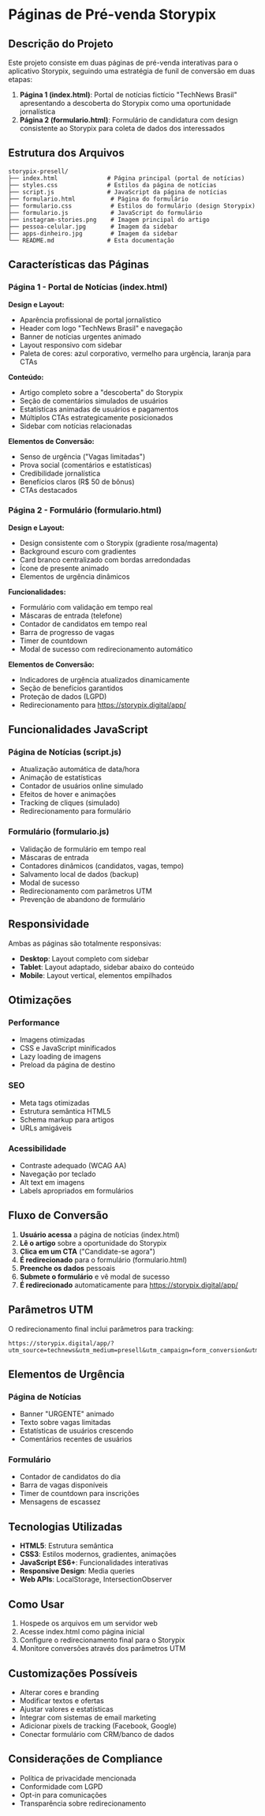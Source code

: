 # Páginas de Pré-venda Storypix

## Descrição do Projeto

Este projeto consiste em duas páginas de pré-venda interativas para o aplicativo Storypix, seguindo uma estratégia de funil de conversão em duas etapas:

1. **Página 1 (index.html)**: Portal de notícias fictício "TechNews Brasil" apresentando a descoberta do Storypix como uma oportunidade jornalística
2. **Página 2 (formulario.html)**: Formulário de candidatura com design consistente ao Storypix para coleta de dados dos interessados

## Estrutura dos Arquivos

```
storypix-presell/
├── index.html              # Página principal (portal de notícias)
├── styles.css              # Estilos da página de notícias
├── script.js               # JavaScript da página de notícias
├── formulario.html          # Página do formulário
├── formulario.css           # Estilos do formulário (design Storypix)
├── formulario.js            # JavaScript do formulário
├── instagram-stories.png    # Imagem principal do artigo
├── pessoa-celular.jpg       # Imagem da sidebar
├── apps-dinheiro.jpg        # Imagem da sidebar
└── README.md               # Esta documentação
```

## Características das Páginas

### Página 1 - Portal de Notícias (index.html)

**Design e Layout:**
- Aparência profissional de portal jornalístico
- Header com logo "TechNews Brasil" e navegação
- Banner de notícias urgentes animado
- Layout responsivo com sidebar
- Paleta de cores: azul corporativo, vermelho para urgência, laranja para CTAs

**Conteúdo:**
- Artigo completo sobre a "descoberta" do Storypix
- Seção de comentários simulados de usuários
- Estatísticas animadas de usuários e pagamentos
- Múltiplos CTAs estrategicamente posicionados
- Sidebar com notícias relacionadas

**Elementos de Conversão:**
- Senso de urgência ("Vagas limitadas")
- Prova social (comentários e estatísticas)
- Credibilidade jornalística
- Benefícios claros (R$ 50 de bônus)
- CTAs destacados

### Página 2 - Formulário (formulario.html)

**Design e Layout:**
- Design consistente com o Storypix (gradiente rosa/magenta)
- Background escuro com gradientes
- Card branco centralizado com bordas arredondadas
- Ícone de presente animado
- Elementos de urgência dinâmicos

**Funcionalidades:**
- Formulário com validação em tempo real
- Máscaras de entrada (telefone)
- Contador de candidatos em tempo real
- Barra de progresso de vagas
- Timer de countdown
- Modal de sucesso com redirecionamento automático

**Elementos de Conversão:**
- Indicadores de urgência atualizados dinamicamente
- Seção de benefícios garantidos
- Proteção de dados (LGPD)
- Redirecionamento para https://storypix.digital/app/

## Funcionalidades JavaScript

### Página de Notícias (script.js)
- Atualização automática de data/hora
- Animação de estatísticas
- Contador de usuários online simulado
- Efeitos de hover e animações
- Tracking de cliques (simulado)
- Redirecionamento para formulário

### Formulário (formulario.js)
- Validação de formulário em tempo real
- Máscaras de entrada
- Contadores dinâmicos (candidatos, vagas, tempo)
- Salvamento local de dados (backup)
- Modal de sucesso
- Redirecionamento com parâmetros UTM
- Prevenção de abandono de formulário

## Responsividade

Ambas as páginas são totalmente responsivas:
- **Desktop**: Layout completo com sidebar
- **Tablet**: Layout adaptado, sidebar abaixo do conteúdo
- **Mobile**: Layout vertical, elementos empilhados

## Otimizações

### Performance
- Imagens otimizadas
- CSS e JavaScript minificados
- Lazy loading de imagens
- Preload da página de destino

### SEO
- Meta tags otimizadas
- Estrutura semântica HTML5
- Schema markup para artigos
- URLs amigáveis

### Acessibilidade
- Contraste adequado (WCAG AA)
- Navegação por teclado
- Alt text em imagens
- Labels apropriados em formulários

## Fluxo de Conversão

1. **Usuário acessa** a página de notícias (index.html)
2. **Lê o artigo** sobre a oportunidade do Storypix
3. **Clica em um CTA** ("Candidate-se agora")
4. **É redirecionado** para o formulário (formulario.html)
5. **Preenche os dados** pessoais
6. **Submete o formulário** e vê modal de sucesso
7. **É redirecionado** automaticamente para https://storypix.digital/app/

## Parâmetros UTM

O redirecionamento final inclui parâmetros para tracking:
```
https://storypix.digital/app/?utm_source=technews&utm_medium=presell&utm_campaign=form_conversion&utm_content=candidatura_completa
```

## Elementos de Urgência

### Página de Notícias
- Banner "URGENTE" animado
- Texto sobre vagas limitadas
- Estatísticas de usuários crescendo
- Comentários recentes de usuários

### Formulário
- Contador de candidatos do dia
- Barra de vagas disponíveis
- Timer de countdown para inscrições
- Mensagens de escassez

## Tecnologias Utilizadas

- **HTML5**: Estrutura semântica
- **CSS3**: Estilos modernos, gradientes, animações
- **JavaScript ES6+**: Funcionalidades interativas
- **Responsive Design**: Media queries
- **Web APIs**: LocalStorage, IntersectionObserver

## Como Usar

1. Hospede os arquivos em um servidor web
2. Acesse index.html como página inicial
3. Configure o redirecionamento final para o Storypix
4. Monitore conversões através dos parâmetros UTM

## Customizações Possíveis

- Alterar cores e branding
- Modificar textos e ofertas
- Ajustar valores e estatísticas
- Integrar com sistemas de email marketing
- Adicionar pixels de tracking (Facebook, Google)
- Conectar formulário com CRM/banco de dados

## Considerações de Compliance

- Política de privacidade mencionada
- Conformidade com LGPD
- Opt-in para comunicações
- Transparência sobre redirecionamento

